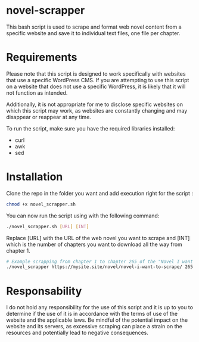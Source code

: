 # novel-scrapper

This bash script is used to scrape and format web novel content from a specific website and save it to individual text files, one file per chapter.

# Requirements

Please note that this script is designed to work specifically with websites that use a specific WordPress CMS. 
If you are attempting to use this script on a website that does not use a specific WordPress, it is likely that it will not function as intended. 

Additionally, it is not appropriate for me to disclose specific websites on which this script may work, as websites are constantly changing and may disappear or reappear at any time.

To run the script, make sure you have the required libraries installed:

 -  curl
 -  awk
 -  sed

# Installation

Clone the repo in the folder you want and add execution right for the script : 

```bash
chmod +x novel_scrapper.sh
```

You can now run the script using with the following command:


```bash
./novel_scrapper.sh [URL] [INT]
```
Replace [URL] with the URL of the web novel you want to scrape and [INT] which is the number of chapters you want to download all the way from chapter 1.

```bash
# Example scrapping from chapter 1 to chapter 265 of the "Novel I want to scrape"
./novel_scrapper https://mysite.site/novel/novel-i-want-to-scrape/ 265
```

# Responsability

I do not hold any responsibility for the use of this script and it is up to you to determine if the use of it is in accordance with the terms of use of the website and the applicable laws. 
Be mindful of the potential impact on the website and its servers, as excessive scraping can place a strain on the resources and potentially lead to negative consequences.
